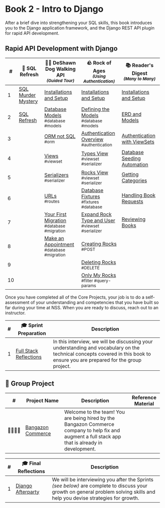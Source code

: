 # Book 2 - Intro to Django

After a brief dive into strengthening your SQL skills, this book introduces you to the Django application framework, and the Django REST API plugin for rapid API development.

## Rapid API Development with Django

| # |  🎥 SQL Refresh | 🐕‍🦺 DeShawn Dog Walking API <br/> <sub>_(Guided Tour)_</sub> | 🪨 Rock of Ages <br/> <sub>_(Using Authentication)_</sub> | 📚 Reader's Digest <br/> <sub>_(Many to Many)_</sub> |
|--|--|--|--|--|
| 1 | [SQL Murder Mystery][1] | [Installations and Setup][3] | [Installations and Setup][11] | [Installations and Setup][21] |
| 2 | [SQL Refresh][2] | [Database Models][4] <br/> <sub style="font-size:0.85rem;">\#database #models</sub> | [Defining the Models][12]  <br/> <sub style="font-size:0.85rem;">\#database #models</sub> | [ERD and Models][22] |
| 3 | | [ORM not SQL][5] <br/> <sub style="font-size:0.85rem;">\#orm</sub> | [Authentication Overview][13] <br/> <sub style="font-size:0.85rem;">\#authentication</sub> | [Authentication with ViewSets][23] |
| 4 | | [Views][6] <br/> <sub style="font-size:0.85rem;">\#viewset</sub> | [Types View][14] <br/> <sub style="font-size:0.85rem;">\#viewset \#serializer</sub> | [Database Seeding Automation][24] |
| 5 | | [Serializers][7] <br/> <sub style="font-size:0.85rem;">\#serializer</sub> | [Rocks View][15] <br/> <sub style="font-size:0.85rem;">\#viewset \#serializer</sub> | [Getting Categories][24] |
| 6 | | [URLs][8] <br/> <sub style="font-size:0.85rem;">\#routes</sub> | [Database Fixtures][16] <br/> <sub style="font-size:0.85rem;">\#fixtures \#database</sub> | [Handling Book Requests][25] |
| 7 | | [Your First Migration][9] <br/> <sub style="font-size:0.85rem;">\#database \#migration</sub> | [Expand Rock Type and User][17] <br/> <sub style="font-size:0.85rem;">\#viewset \#serializer</sub> | [Reviewing Books][26] |
| 8 | | [Make an Appointment][10] <br/> <sub style="font-size:0.85rem;">\#database \#migration</sub> | [Creating Rocks][18] <br/> <sub style="font-size:0.85rem;">\#POST</sub> |  |
| 9 | | | [Deleting Rocks][19] <br/> <sub style="font-size:0.85rem;">\#DELETE</sub> |  |
| 10 | | | [Only My Rocks][20] <br/> <sub style="font-size:0.85rem;">\#filter \#query-params</sub> |  |

Once you have completed all of the Core Projects, your job is to do a self-assessment of your understanding and competencies that you have built so far during your time at NSS. When you are ready to discuss, reach out to an instructor.

| #   | 🎓 Sprint Preparation | Description |
| --- | --- | -- |
| 1   | [Full Stack Reflections][31] | In this interview, we will be discussing your understanding and vocabulary on the technical concepts covered in this book to ensure you are prepared for the group project. |

## 🔐 Group Project

| # | Project&nbsp;Name | Description | Reference Material |
|--|--|--|--|
| 👨‍👩‍👧‍👧 | [Bangazon Commerce][29] | Welcome to the team! You are being hired by the Bangazon Commerce company to help fix and augment a full stack app that is already in development. |

| #   | 🎓 Final Reflections | Description |
| --- | ------------------ | --- |
| 1   | [Django Afterparty](./chapters/FINAL_REFLECTIONS.md) | We will be interviewing you after the Sprints _(see below)_ are complete to discuss your growth on general problem solving skills and help you devise strategies for growth. |


[1]: https://mystery.knightlab.com/
[2]: ./chapters/SQL_REFRESH.md

[3]: ./chapters/DD_SETUP.md
[4]: ./chapters/DD_DJANGO_MODELS.md
[5]: ./chapters/DD_DJANGO_ORM.md
[6]: ./chapters/DD_DJANGO_VIEWS.md
[7]: ./chapters/DD_DJANGO_SERIALIZERS.md
[8]: ./chapters/DD_DJANGO_URLS.md
[9]: ./chapters/DD_MIGRATION.md
[10]: ./chapters/DD_MAKE_APPOINTMENT.md

[11]: ./chapters/ROA_INSTALLS.md
[12]: ./chapters/ROA_MODELS.md
[13]: ./chapters/ROA_AUTHENTICATION.md
[14]: ./chapters/ROA_TYPE_VIEW.md
[15]: ./chapters/ROA_ROCK_VIEW.md
[16]: ./chapters/ROA_FIXTURES.md
[17]: ./chapters/ROA_EXPAND_USER_TYPE.md
[18]: ./chapters/ROA_CREATE_ROCK.md
[19]: ./chapters/ROA_DELETE.md
[20]: ./chapters/ROA_FILTERING_BY_USER.md

[21]: ./chapters/RD_SETUP.md
[22]: ./chapters/RD_MODELS.md
[23]: ./chapters/RD_AUTH.md
[24]: ./chapters/RD_SEED.md
[25]: ./chapters/RD_BOOKS.md
[26]: ./chapters/RD_CATEGORIES.md
[27]: ./chapters/RD_REVIEWS.md
[28]: ./chapters/RD_CLIENT.md

[29]: ./chapters/BANG_SETUP.md
[30]: ./chapters/RARE_REST.md
[31]: ./chapters/FULL_STACK_REFLECTIONS.md